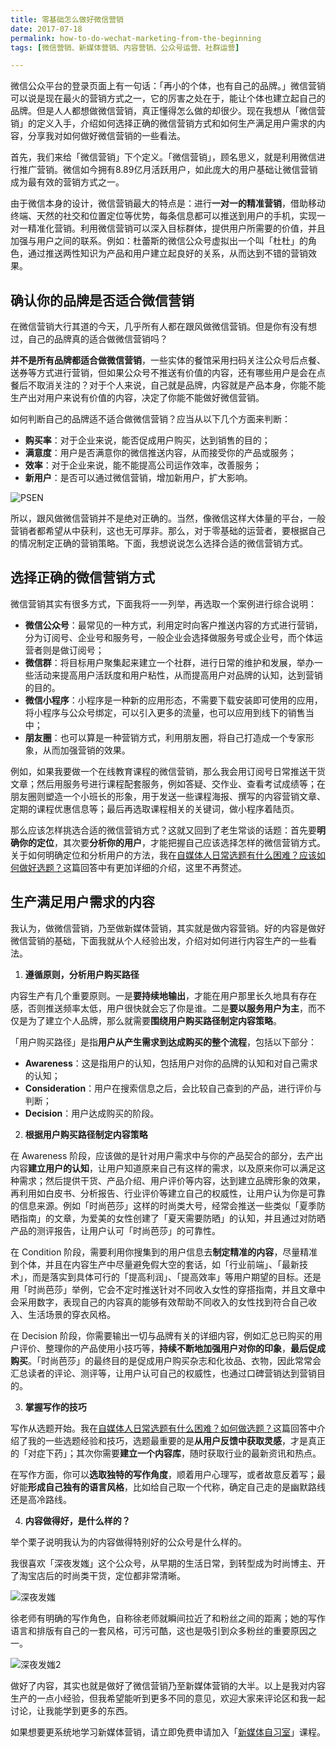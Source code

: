 ```yaml
---
title: 零基础怎么做好微信营销
date: 2017-07-18
permalink: how-to-do-wechat-marketing-from-the-beginning
tags: [微信营销、新媒体营销、内容营销、公众号运营、社群运营]

---
```



微信公众平台的登录页面上有一句话：「再小的个体，也有自己的品牌。」微信营销可以说是现在最火的营销方式之一，它的厉害之处在于，能让个体也建立起自己的品牌。但是人人都想做微信营销，真正懂得怎么做的却很少。现在我想从「微信营销」的定义入手，介绍如何选择正确的微信营销方式和如何生产满足用户需求的内容，分享我对如何做好微信营销的一些看法。

首先，我们来给「微信营销」下个定义。「微信营销」，顾名思义，就是利用微信进行推广营销。微信如今拥有8.89亿月活跃用户，如此庞大的用户基础让微信营销成为最有效的营销方式之一。
 
由于微信本身的设计，微信营销最大的特点是：进行**一对一的精准营销**，借助移动终端、天然的社交和位置定位等优势，每条信息都可以推送到用户的手机，实现一对一精准化营销。利用微信营销可以深入目标群体，提供用户所需要的价值，并且加强与用户之间的联系。例如：杜蕾斯的微信公众号虚拟出一个叫「杜杜」的角色，通过推送两性知识为产品和用户建立起良好的关系，从而达到不错的营销效果。 

## 确认你的品牌是否适合微信营销  
在微信营销大行其道的今天，几乎所有人都在跟风做微信营销。但是你有没有想过，自己的品牌真的适合做微信营销吗？
  
**并不是所有品牌都适合做微信营销**，一些实体的餐馆采用扫码关注公众号后点餐、送券等方式进行营销，但如果公众号不推送有价值的内容，还有哪些用户是会在点餐后不取消关注的？对于个人来说，自己就是品牌，内容就是产品本身，你能不能生产出对用户来说有价值的内容，决定了你能不能做好微信营销。
  
如何判断自己的品牌适不适合做微信营销？应当从以下几个方面来判断：    
* **购买率**：对于企业来说，能否促成用户购买，达到销售的目的；  
* **满意度**：用户是否满意你的微信推送内容，从而接受你的产品或服务；  
* **效率**：对于企业来说，能不能提高公司运作效率，改善服务；    
* **新用户**：是否可以通过微信营销，增加新用户，扩大影响。  

![PSEN](http://cdn.bpteach.com/17-7-18/6208479.jpg)
  
所以，跟风做微信营销并不是绝对正确的。当然，像微信这样大体量的平台，一般营销者都希望从中获利，这也无可厚非。那么，对于零基础的运营者，要根据自己的情况制定正确的营销策略。下面，我想说说怎么选择合适的微信营销方式。
  
## 选择正确的微信营销方式
微信营销其实有很多方式，下面我将一一列举，再选取一个案例进行综合说明：    
* **微信公众号**：最常见的一种方式，利用定时向客户推送内容的方式进行营销，分为订阅号、企业号和服务号，一般企业会选择做服务号或企业号，而个体运营者则是做订阅号；  
* **微信群**：将目标用户聚集起来建立一个社群，进行日常的维护和发展，举办一些活动来提高用户活跃度和用户粘性，从而提高用户对品牌的认知，达到营销的目的。  
* **微信小程序**：小程序是一种新的应用形态，不需要下载安装即可使用的应用，将小程序与公众号绑定，可以引入更多的流量，也可以应用到线下的销售当中；  
* **朋友圈**：也可以算是一种营销方式，利用朋友圈，将自己打造成一个专家形象，从而加强营销的效果。  

例如，如果我要做一个在线教育课程的微信营销，那么我会用订阅号日常推送干货文章；然后用服务号进行课程配套服务，例如答疑、交作业、查看考试成绩等；在朋友圈则塑造一个小班长的形象，用于发送一些课程海报、撰写的内容营销文章、定期的课程优惠信息等；最后再选取课程相关的关键词，做小程序着陆页。

那么应该怎样挑选合适的微信营销方式？这就又回到了老生常谈的话题：首先要**明确你的定位**，其次要**分析你的用户**，才能把握自己应该选择怎样的微信营销方式。关于如何明确定位和分析用户的方法，我在[自媒体人日常选题有什么困难？应该如何做好选题？](https://www.zhihu.com/question/52155581/answer/194490746)这篇回答中有更加详细的介绍，这里不再赘述。 

## 生产满足用户需求的内容  
我认为，做微信营销，乃至做新媒体营销，其实就是做内容营销。好的内容是做好微信营销的基础，下面我就从个人经验出发，介绍对如何进行内容生产的一些看法。

1. **遵循原则，分析用户购买路径** 

内容生产有几个重要原则。一是**要持续地输出**，才能在用户那里长久地具有存在感，否则推送频率太低，用户很快就会忘了你是谁。二是**要以服务用户为主**，而不仅是为了建立个人品牌，那么就需要**围绕用户购买路径制定内容策略**。

「用户购买路径」是指**用户从产生需求到达成购买的整个流程**，包括以下部分：
* **Awareness**：这是指用户的认知，包括用户对你的品牌的认知和对自己需求的认知；  
* **Consideration**：用户在搜索信息之后，会比较自己查到的产品，进行评价与判断；  
* **Decision**：用户达成购买的阶段。

2. **根据用户购买路径制定内容策略**  

在 Awareness 阶段，应该做的是针对用户需求中与你的产品契合的部分，去产出内容**建立用户的认知**，让用户知道原来自己有这样的需求，以及原来你可以满足这种需求；然后提供干货、产品介绍、用户评价等内容，达到建立品牌形象的效果，再利用如白皮书、分析报告、行业评价等建立自己的权威性，让用户认为你是可靠的信息来源。例如「时尚芭莎」这样的时尚类大号，经常会推送一些类似「夏季防晒指南」的文章，为爱美的女性创建了「夏天需要防晒」的认知，并且通过对防晒产品的测评报告，让用户认可「时尚芭莎」的可靠性。

在 Condition 阶段，需要利用你搜集到的用户信息去**制定精准的内容**，尽量精准到个体，并且在内容生产中尽量避免假大空的套话，如「行业前端」、「最新技术」，而是落实到具体可行的「提高利润」、「提高效率」等用户期望的目标。还是用「时尚芭莎」举例，它会不定时推送针对不同收入女性的穿搭指南，并且文章中会采用数字，表现自己的内容真的能够有效帮助不同收入的女性找到符合自己收入、生活场景的穿衣风格。

在 Decision 阶段，你需要输出一切与品牌有关的详细内容，例如汇总已购买的用户评价、整理你的产品使用小技巧等，**持续不断地加强用户对你的印象**，**最后促成购买**。「时尚芭莎」的最终目的是促成用户购买杂志和化妆品、衣物，因此常常会汇总读者的评论、测评等，让用户认可自己的权威性，也通过口碑营销达到营销目的。  

3. **掌握写作的技巧** 

写作从选题开始。我在[自媒体人日常选题有什么困难？如何做选题？](https://www.zhihu.com/question/52155581/answer/194490746)这篇回答中介绍了我的一些选题经验和技巧，选题最重要的是**从用户反馈中获取灵感**，才是真正的「对症下药」；其次你需要**建立一个内容库**，随时获取行业的最新资讯和热点。

在写作方面，你可以**选取独特的写作角度**，顺着用户心理写，或者故意反着写；最好能**形成自己独有的语言风格**，比如给自己取一个代称，确定自己走的是幽默路线还是高冷路线。

4. **内容做得好，是什么样的？**

举个栗子说明我认为的内容做得特别好的公众号是什么样的。

我很喜欢「深夜发媸」这个公众号，从早期的生活日常，到转型成为时尚博主、开了淘宝店后的时尚类干货，定位都非常清晰。

![深夜发媸](http://cdn.bpteach.com/17-7-18/36432288.jpg)

徐老师有明确的写作角色，自称徐老师就瞬间拉近了和粉丝之间的距离；她的写作语言和排版有自己的一套风格，可污可酷，这也是吸引到众多粉丝的重要原因之一。  

![深夜发媸2](http://cdn.bpteach.com/17-7-18/32939858.jpg)

做好了内容，其实也就是做好了微信营销乃至新媒体营销的大半。以上是我对内容生产的一点小经验，但我希望能听到更多不同的意见，欢迎大家来评论区和我一起讨论，让我能学到更多的东西。

如果想要更系统地学习新媒体营销，请立即免费申请加入「[新媒体自习室](http://learn.bpteach.com/course/100?utm_source=zhihu.com&utm_medium=referral&utm_campaign=mkg102-1707-lx&utm_term=how-to-do-wechat-marketing-from-the-beginning&utm_content=textlink)」课程。




